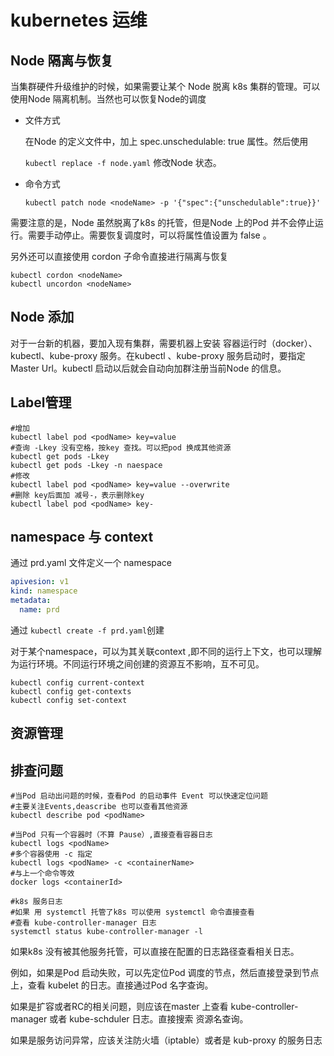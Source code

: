 #  kubernetes 运维

## Node 隔离与恢复

当集群硬件升级维护的时候，如果需要让某个 Node 脱离 k8s 集群的管理。可以使用Node 隔离机制。当然也可以恢复Node的调度

- 文件方式

  在Node 的定义文件中，加上 spec.unschedulable: true 属性。然后使用

  ```kubectl replace -f node.yaml``` 修改Node 状态。

- 命令方式

  ```shell
  kubectl patch node <nodeName> -p '{"spec":{"unschedulable":true}}'
  ```

需要注意的是，Node 虽然脱离了k8s 的托管，但是Node 上的Pod 并不会停止运行。需要手动停止。需要恢复调度时，可以将属性值设置为 false 。

另外还可以直接使用 cordon 子命令直接进行隔离与恢复

```shell
kubectl cordon <nodeName>
kubectl uncordon <nodeName>
```

## Node 添加

对于一台新的机器，要加入现有集群，需要机器上安装 容器运行时（docker）、kubectl、kube-proxy 服务。在kubectl 、kube-proxy 服务启动时，要指定 Master Url。kubectl 启动以后就会自动向加群注册当前Node 的信息。



## Label管理

```shell
#增加
kubectl label pod <podName> key=value
#查询 -Lkey 没有空格，按key 查找。可以把pod 换成其他资源
kubectl get pods -Lkey
kubectl get pods -Lkey -n naespace
#修改
kubectl label pod <podName> key=value --overwrite
#删除 key后面加 减号-，表示删除key
kubectl label pod <podName> key-

```

## namespace 与 context

通过 prd.yaml 文件定义一个 namespace

```yaml
apivesion: v1
kind: namespace
metadata:
  name: prd
```

通过 ```kubectl create -f prd.yaml```创建

对于某个namespace，可以为其关联context ,即不同的运行上下文，也可以理解为运行环境。不同运行环境之间创建的资源互不影响，互不可见。

```shell
kubectl config current-context
kubectl config get-contexts
kubectl config set-context
```

## 资源管理



## 排查问题

```shell
#当Pod 启动出问题的时候，查看Pod 的启动事件 Event 可以快速定位问题
#主要关注Events,deascribe 也可以查看其他资源
kubectl describe pod <podName>

#当Pod 只有一个容器时（不算 Pause）,直接查看容器日志
kubectl logs <podName>
#多个容器使用 -c 指定
kubectl logs <podName> -c <containerName>
#与上一个命令等效
docker logs <containerId>

#k8s 服务日志
#如果 用 systemctl 托管了k8s 可以使用 systemctl 命令直接查看
#查看 kube-controller-manager 日志
systemctl status kube-controller-manager -l

```

如果k8s 没有被其他服务托管，可以直接在配置的日志路径查看相关日志。

例如，如果是Pod 启动失败，可以先定位Pod 调度的节点，然后直接登录到节点上，查看 kubelet 的日志。直接通过Pod 名字查询。

如果是扩容或者RC的相关问题，则应该在master 上查看 kube-controller-manager 或者 kube-schduler 日志。直接搜索 资源名查询。

如果是服务访问异常，应该关注防火墙（iptable）或者是 kub-proxy 的服务日志

